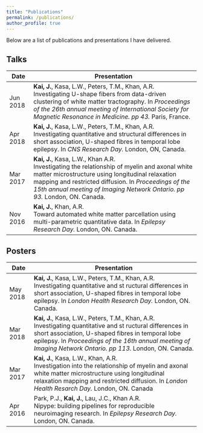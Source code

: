 ```yaml
---
title: "Publications"
permalink: /publications/
author_profile: true
---
```


Below are a list of publications and presentations I have delivered.

## Talks

| Date | Presentation |
|------|--------------|
| Jun 2018 | **Kai, J.**, Kasa, L.W., Peters, T.M., Khan, A.R.<br/> Investigating U-shape fibers from data-driven clustering of white matter tractography. In _Proceedings of the 26th annual meeting of International Society for Magnetic Resonance in Medicine. pp 43._ Paris, France.  |
| Apr 2018 | **Kai, J.**, Kasa, L.W., Peters, T.M., Khan, A.R.<br/> Investigating quantitative and structural differences in short association, U-shaped fibres in temporal lobe epilepsy. In _CNS Research Day._ London, ON, Canada. |
| Mar 2017 | **Kai, J.**, Kasa, L.W., Khan A.R.<br/> Investigating the relationship of myelin and axonal white matter microstructure using longitudinal relaxation mapping and restricted diffusion. In _Proceedings of the 15th annual meeting of Imaging Network Ontario. pp 93._ London, ON. Canada. |
| Nov 2016 | **Kai, J.**, Khan, A.R.<br/> Toward automated white matter parcellation using multi-parametric quantitative data. In _Epilepsy Research Day._ London, ON. Canada. |

## Posters

| Date | Presentation |
|------|--------------|
| May 2018 | **Kai, J.**, Kasa, L.W., Peters, T.M., Khan, A.R.<br/> Investigating quantitative and st ructural differences in short association, U-shaped fibres in temporal lobe epilepsy. In _London Health Research Day._ London, ON. Canada. |
| Mar 2018 | **Kai, J.**, Kasa, L.W., Peters, T.M., Khan, A.R.<br/> Investigating quantitative and st ructural differences in short association, U-shaped fibres in temporal lobe epilepsy. In _Proceedings of the 16th annual meeting of Imaging Network Ontario. pp 113._ London, ON. Canada. |
| Mar 2017 | **Kai, J.**, Kasa, L.W., Khan, A.R.<br/> Investigation into the relationship of myelin and axonal white matter microstructure using longitudinal relaxation mapping and restricted diffusion. In _London Health Resarch Day._ London, ON. Canada |
| Apr 2016 | Park, P.J., **Kai, J.**, Lau, J.C., Khan A.R.<br/> Nipype: building pipelines for reproducible neuroimaging research. In _Epilepsy Research Day._ London, ON. Canada. |

